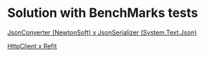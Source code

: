 # Solution with BenchMarks tests

[JsonConverter (NewtonSoft) x JsonSerializer (System.Text.Json)](./JsonCerverterxJsonSerializer)

[HttpClient x Refit](./HttpClientxRefit)
